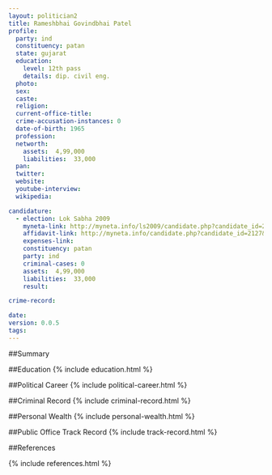 ```yaml
---
layout: politician2
title: Rameshbhai Govindbhai Patel
profile: 
  party: ind
  constituency: patan
  state: gujarat
  education: 
    level: 12th pass
    details: dip. civil eng.
  photo: 
  sex: 
  caste: 
  religion: 
  current-office-title: 
  crime-accusation-instances: 0
  date-of-birth: 1965
  profession: 
  networth: 
    assets:  4,99,000
    liabilities:  33,000
  pan: 
  twitter: 
  website: 
  youtube-interview: 
  wikipedia: 

candidature: 
  - election: Lok Sabha 2009
    myneta-link: http://myneta.info/ls2009/candidate.php?candidate_id=2127
    affidavit-link: http://myneta.info/candidate.php?candidate_id=2127&scan=original
    expenses-link: 
    constituency: patan 
    party: ind
    criminal-cases: 0
    assets:  4,99,000
    liabilities:  33,000
    result:  

crime-record: 

date: 
version: 0.0.5
tags: 
---
```

##Summary


##Education
{% include education.html %}


##Political Career
{% include political-career.html %}


##Criminal Record
{% include criminal-record.html %}


##Personal Wealth
{% include personal-wealth.html %}


##Public Office Track Record
{% include track-record.html %}


##References


{% include references.html %}